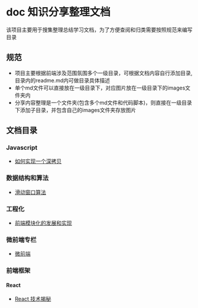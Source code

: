 # doc 知识分享整理文档
该项目主要用于搜集整理总结学习文档，为了方便查阅和归类需要按照规范来编写目录


## 规范
- 项目主要根据前端涉及范围氛围多个一级目录，可根据文档内容自行添加目录,目录内的readme.md内可做目录具体描述
- 单个md文件可以直接放在一级目录下，对应图片放在一级目录下的images文件夹内
- 分享内容整理是一个文件夹(包含多个md文件和代码脚本)，则直接在一级目录下添加子目录，并包含自己的images文件夹存放图片


## 文档目录

### Javascript
- [如何实现一个深拷贝](Javascript/如何实现一个深拷贝.md)

### 数据结构和算法
- [滑动窗口算法](数据结构和算法/算法/滑动窗口.md)

### 工程化
- [前端模块化的发展和实现](工程化/前端模块化/前端模块化的发展和实现.md)

### 微前端专栏
- [微前端](微前端/readme.md)

### 前端框架
#### React
- [React 技术揭秘](https://react.iamkasong.com/)
